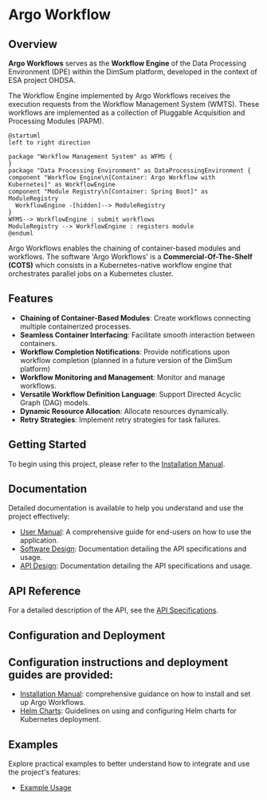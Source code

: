 # Argo Workflow

## Overview

**Argo Workflows** serves as the **Workflow Engine** of the Data Processing Environment (DPE) within the DimSum platform, developed in the context of ESA project OHDSA.

The Workflow Engine implemented by Argo Workflows receives the execution requests from the Workflow Management System (WMTS). These workflows are implemented as a collection of Pluggable Acquisition and Processing Modules (PAPM).

```puml
@startuml
left to right direction

package "Workflow Management System" as WFMS {
}
package "Data Processing Environment" as DataProcessingEnvironment {
component "Workflow Engine\n[Container: Argo Workflow with Kubernetes]" as WorkflowEngine
component "Module Registry\n[Container: Spring Boot]" as ModuleRegistry
  WorkflowEngine -[hidden]--> ModuleRegistry
}
WFMS--> WorkflowEngine : submit workflows
ModuleRegistry --> WorkflowEngine : registers module
@enduml
```

Argo Workflows enables the chaining of container-based modules and workflows. The software 'Argo Workflows' is a **Commercial-Of-The-Shelf (COTS)** which consists in a Kubernetes-native workflow engine that orchestrates parallel jobs on a Kubernetes cluster.

## Features

- **Chaining of Container-Based Modules**: Create workflows connecting multiple containerized processes.
- **Seamless Container Interfacing**: Facilitate smooth interaction between containers.
- **Workflow Completion Notifications**: Provide notifications upon workflow completion (planned in a future version of the DimSum platform)
- **Workflow Monitoring and Management**: Monitor and manage workflows.
- **Versatile Workflow Definition Language**: Support Directed Acyclic Graph (DAG) models.
- **Dynamic Resource Allocation**: Allocate resources dynamically.
- **Retry Strategies**: Implement retry strategies for task failures.


## Getting Started

To begin using this project, please refer to the [Installation Manual](./installation_manual.md).

## Documentation

Detailed documentation is available to help you understand and use the project effectively:

- [User Manual](./user_manual.md): A comprehensive guide for end-users on how to use the application.
- [Software Design](./design/sw_design.md): Documentation detailing the API specifications and usage.
- [API Design](./design/rest_api_design.md): Documentation detailing the API specifications and usage.

## API Reference

For a detailed description of the API, see the [API Specifications](./design/rest_api_design.md).

## Configuration and Deployment

Configuration instructions and deployment guides are provided:
- 
- [Installation Manual](./installation_manual.md): comprehensive guidance on how to install and set up Argo Workflows.
- [Helm Charts](./helm_charts.md): Guidelines on using and configuring Helm charts for Kubernetes deployment.

## Examples

Explore practical examples to better understand how to integrate and use the project's features:

- [Example Usage](./examples.md)

